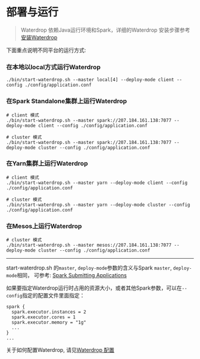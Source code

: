 # 部署与运行

> Waterdrop 依赖Java运行环境和Spark，详细的Waterdrop 安装步骤参考[安装Waterdrop](/zh-cn/installation)

下面重点说明不同平台的运行方式:

### 在本地以local方式运行Waterdrop

```
./bin/start-waterdrop.sh --master local[4] --deploy-mode client --config ./config/application.conf
```

### 在Spark Standalone集群上运行Waterdrop

```
# client 模式
./bin/start-waterdrop.sh --master spark://207.184.161.138:7077 --deploy-mode client --config ./config/application.conf

# cluster 模式
./bin/start-waterdrop.sh --master spark://207.184.161.138:7077 --deploy-mode cluster --config ./config/application.conf
```

### 在Yarn集群上运行Waterdrop

```
# client 模式
./bin/start-waterdrop.sh --master yarn --deploy-mode client --config ./config/application.conf

# cluster 模式
./bin/start-waterdrop.sh --master yarn --deploy-mode cluster --config ./config/application.conf
```

### 在Mesos上运行Waterdrop

```
# cluster 模式
./bin/start-waterdrop.sh --master mesos://207.184.161.138:7077 --deploy-mode cluster --config ./config/application.conf
```

---

start-waterdrop.sh 的`master`, `deploy-mode`参数的含义与Spark `master`, `deploy-mode`相同，
可参考: [Spark Submitting Applications](http://spark.apache.org/docs/latest/submitting-applications.html)

如果要指定Waterdrop运行时占用的资源大小，或者其他Spark参数，可以在`--config`指定的配置文件里面指定：

```
spark {
  spark.executor.instances = 2
  spark.executor.cores = 1
  spark.executor.memory = "1g"
  ...
}
...

```

关于如何配置Waterdrop, 请见[Waterdrop 配置](/zh-cn/configuration/base)
